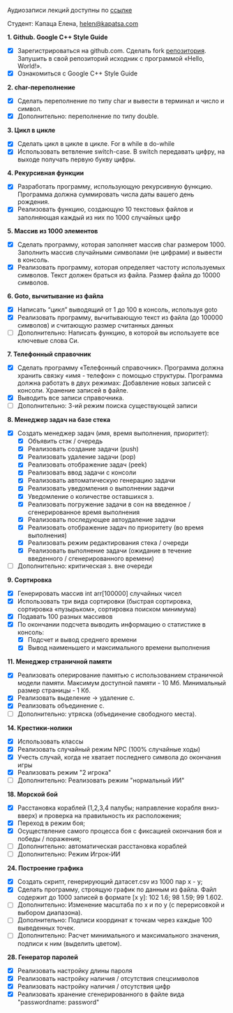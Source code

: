 Аудиозаписи лекций доступны по [ссылке](https://cloud.mail.ru/public/7toV/4jNa8kgFf)

Студент: Капаца Елена, [helen@kapatsa.com](mailto:helen@kapatsa.com)

**1. Github. Google C++ Style Guide**
- [x] Зарегистрироваться на github.сom. Сделать fork [репозитория](https://github.com/BestHatzker/C-C-Qt-course). Запушить в свой репозиторий исходник c программой «Hello, World!».
- [x] Ознакомиться с Google C++ Style Guide

**2. char-переполнение**
- [x] Сделать переполнение по типу char и вывести в терминал и число и символ.
- [x] Дополнительно: переполнение по типу double.

**3. Цикл в цикле**
- [x] Сделать цикл в цикле в цикле. For в while в do-while
- [x] Использовать ветвление switch-case. В switch передавать цифру, на выходе получать первую букву цифры.

**4. Рекурсивная функции**
- [x] Разработать программу, использующую рекурсивную функцию. Программа должна суммировать числа даты вашего день рождения.
- [x] Реализовать функцию, создающую 10 текстовых файлов и заполняющая каждый из них по 1000 случайных цифр

**5. Массив из 1000 элементов**
- [x] Сделать программу, которая заполняет массив char размером 1000. Заполнить массив случайными символами (не цифрами) и вывести в консоль.
- [x] Реализовать программу, которая определяет частоту используемых символов. Текст должен браться из файла. Размер файла до 10000 символов.

**6. Goto, вычитывание из файла**
- [x] Написать “цикл” выводящий от 1 до 100 в консоль, используя goto
- [x] Реализовать программу, вычитывающую текст из файла (до 100000 символов) и считающую размер считанных данных
- [ ] Дополнительно: Написать функцию, в которой вы используете все ключевые слова Си.

**7. Телефонный справочник**
- [x] Сделать программу «Телефонный справочник». Программа должна хранить связку «имя - телефон» с помощью структуры. Программа должна работать в двух режимах: Добавление новых записей с консоли. Хранение записей в файле.
- [x] Выводить все записи справочника.
- [ ] Дополнительно: 3-ий режим поиска существующей записи

**8. Менеджер задач на базе стека**
- [x] Создать менеджер задач (имя, время выполнения, приоритет):
    - [x] Объявить стэк / очередь
    - [x] Реализовать создание задачи (push)
    - [x] Реализовать удаление задачи (pop)
    - [x] Реализовать отображение задач (peek)
    - [x] Реализовать ввод задачи с консоли
    - [x] Реализовать автоматическую генерацию задачи
    - [x] Реализовать уведомления о выполнении задачи
    - [x] Уведомление о количестве оставшихся з.
    - [x] Реализовать погружение задачи в сон на введенное / сгенерированное время выполнения
    - [x] Реализовать последующее автоудаление задачи
    - [x] Реализовать отображение задач по приоритету (во время выполнения)
    - [x] Реализовать режим редактирования стека / очереди
    - [x] Реализовать выполнение задачи (ожидание в течение введенного / сгенерированного времени)
- [ ] Дополнительно: критическая з. вне очереди

**9. Сортировка**
- [x] Генерировать массив int arr[100000] случайных чисел
- [x] Использовать три вида сортировки (быстрая сортировка, сортировка «пузырьком», сортировка поиском минимума)
- [x] Подавать 100 разных массивов
- [x] По окончании подсчета выводить информацию о статистике в консоль: 
    - [x] Подсчет и вывод среднего времени
    - [x] Вывод наименьшего и максимального времени выполнения

**11. Менеджер страничной памяти**
- [x] Реализовать оперирование памятью с использованием страничной модели памяти. Максимум доступной памяти - 10 Мб. Минимальный размер страницы - 1 Кб. 
- [x] Реализовать выделение -> удаление с.
- [x] Реализовать объединение с.
- [ ] Дополнительно: утряска (объединение свободного места).

**14. Крестики-нолики**
- [x] Использовать классы
- [x] Реализовать случайный режим NPC (100% случайные ходы)
- [x] Учесть случай, когда не хватает последнего символа до окончания игры
- [x] Реализовать режим "2 игрока"
- [ ] Дополнительно: Реализовать режим "нормальный ИИ"

**18. Морской бой**
- [x] Расстановка кораблей (1,2,3,4 палубы; направление корабля вниз-вверх) и проверка на правильность их расположения;
- [x] Переход в режим боя;
- [x] Осуществление самого процесса боя с фиксацией окончания боя и победы / поражения;
- [ ] Дополнительно: автоматическая расстановка кораблей
- [ ] Дополнительно: Режим Игрок-ИИ

**24. Построение графика**
- [x] Создать скрипт, генерирующий датасет.csv из 1000 пар x - y;
- [x] Сделать программу, строящую график по данным из файла. Файл содержит до 1000 записей в формате [х у]: 102 1.6; 98 1.59; 99 1.602.
- [ ] Дополнительно: Изменение масштаба по х и по у (c перерисовкой и выбором диапазона).
- [ ] Дополнительно: Подписи координат к точкам через каждые 100 выведенных точек.
- [ ] Дополнительно: Расчет минимального и максимального значения, подписи к ним (выделить цветом).

**28. Генератор паролей**
- [x] Реализовать настройку длины пароля
- [x] Реализовать настройку наличия / отсутствия спецсимволов
- [x] Реализовать настройку наличия / отсутствия цифр
- [x] Реализовать хранение сгенерированного в файле вида "passwordname: password"